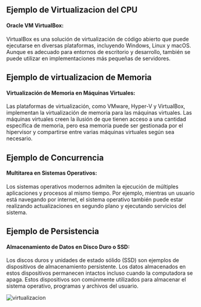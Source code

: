 ## Ejemplo de Virtualizacion del CPU

#### Oracle VM VirtualBox:

VirtualBox es una solución de virtualización de código abierto que puede ejecutarse en diversas plataformas, incluyendo Windows, Linux y macOS. Aunque es adecuado para entornos de escritorio y desarrollo, también se puede utilizar en implementaciones más pequeñas de servidores.

## Ejemplo de virtualizacion de Memoria 

#### Virtualización de Memoria en Máquinas Virtuales:

Las plataformas de virtualización, como VMware, Hyper-V y VirtualBox, implementan la virtualización de memoria para las máquinas virtuales. Las máquinas virtuales creen la ilusión de que tienen acceso a una cantidad específica de memoria, pero esa memoria puede ser gestionada por el hipervisor y compartirse entre varias máquinas virtuales según sea necesario.

## Ejemplo de Concurrencia 

#### Multitarea en Sistemas Operativos:

Los sistemas operativos modernos admiten la ejecución de múltiples aplicaciones y procesos al mismo tiempo. Por ejemplo, mientras un usuario está navegando por internet, el sistema operativo también puede estar realizando actualizaciones en segundo plano y ejecutando servicios del sistema.

## Ejemplo de Persistencia 

#### Almacenamiento de Datos en Disco Duro o SSD:

Los discos duros y unidades de estado sólido (SSD) son ejemplos de dispositivos de almacenamiento persistente. Los datos almacenados en estos dispositivos permanecen intactos incluso cuando la computadora se apaga. Estos dispositivos son comúnmente utilizados para almacenar el sistema operativo, programas y archivos del usuario.

![virtualizacion](https://disete.com/wp-content/uploads/2023/08/beneficios-de-la-virtualizacion.png)